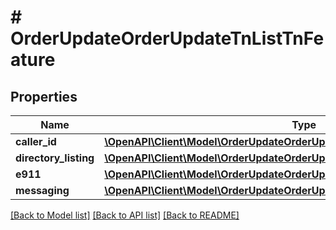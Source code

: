 # # OrderUpdateOrderUpdateTnListTnFeature

## Properties

Name | Type | Description | Notes
------------ | ------------- | ------------- | -------------
**caller_id** | [**\OpenAPI\Client\Model\OrderUpdateOrderUpdateTnListTnFeatureCallerId**](OrderUpdateOrderUpdateTnListTnFeatureCallerId.md) |  | [optional]
**directory_listing** | [**\OpenAPI\Client\Model\OrderUpdateOrderUpdateTnListTnFeatureDirectoryListing**](OrderUpdateOrderUpdateTnListTnFeatureDirectoryListing.md) |  | [optional]
**e911** | [**\OpenAPI\Client\Model\OrderUpdateOrderUpdateTnListTnFeatureE911**](OrderUpdateOrderUpdateTnListTnFeatureE911.md) |  | [optional]
**messaging** | [**\OpenAPI\Client\Model\OrderUpdateOrderUpdateTnListTnFeatureMessaging**](OrderUpdateOrderUpdateTnListTnFeatureMessaging.md) |  | [optional]

[[Back to Model list]](../../README.md#models) [[Back to API list]](../../README.md#endpoints) [[Back to README]](../../README.md)
